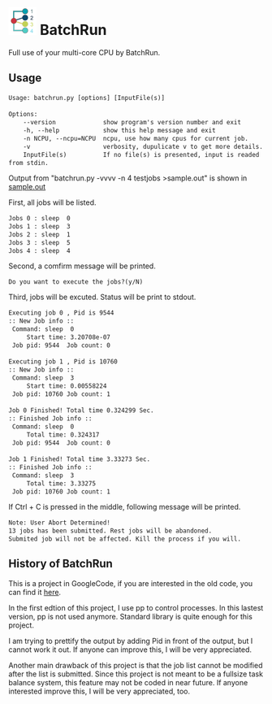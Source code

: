 ![](https://github.com/wanglongqi/BatchRun/raw/master/logo.png) BatchRun
========

Full use of your multi-core CPU by BatchRun.

## Usage

    Usage: batchrun.py [options] [InputFile(s)]

    Options:
        --version             show program's version number and exit
        -h, --help            show this help message and exit
        -n NCPU, --ncpu=NCPU  ncpu, use how many cpus for current job.
        -v                    verbosity, dupulicate v to get more details.
        InputFile(s)          If no file(s) is presented, input is readed from stdin.

Output from "batchrun.py -vvvv -n 4 testjobs >sample.out" is shown in [sample.out](sample.out)

First, all jobs will be listed. 

    Jobs 0 : sleep  0
    Jobs 1 : sleep  3
    Jobs 2 : sleep  1
    Jobs 3 : sleep  5
    Jobs 4 : sleep  4

Second, a comfirm message will be printed.

    Do you want to execute the jobs?(y/N) 

Third, jobs will be excuted. Status will be print to stdout.

    Executing job 0 , Pid is 9544
    :: New Job info :: 
     Command: sleep  0
         Start time: 3.20708e-07
     Job pid: 9544	Job count: 0
     
    Executing job 1 , Pid is 10760
    :: New Job info :: 
     Command: sleep  3
         Start time: 0.00558224
     Job pid: 10760	Job count: 1
     
    Job 0 Finished! Total time 0.324299 Sec.
    :: Finished Job info :: 
     Command: sleep  0
         Total time: 0.324317
     Job pid: 9544	Job count: 0
     
    Job 1 Finished! Total time 3.33273 Sec.
    :: Finished Job info :: 
     Command: sleep  3
         Total time: 3.33275
     Job pid: 10760	Job count: 1
  
If Ctrl + C is pressed in the middle, following message will be printed.

    Note: User Abort Determined!
    13 jobs has been submitted. Rest jobs will be abandoned.
    Submited job will not be affected. Kill the process if you will.


## History of BatchRun

This is a project in GoogleCode, if you are interested in the old code, you can find it [here](https://code.google.com/p/batchrun/).

In the first edtion of this project, I use pp to control processes. In this lastest version, pp is not used anymore. Standard library is quite enough for this project.

I am trying to prettify the output by adding Pid in front of the output, but I cannot work it out. If anyone can improve this, I will be very appreciated. 

Another main drawback of this project is that the job list cannot be modified after the list is submitted. Since this project is not meant to be a fullsize task balance system, this feature may not be coded in near future. If anyone interested improve this, I will be very appreciated, too.
